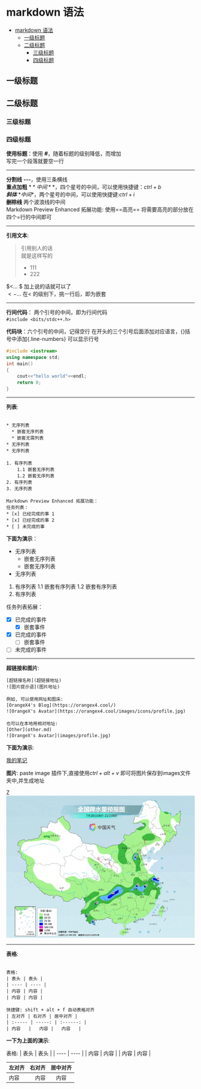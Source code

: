 # markdown 语法  

- [markdown 语法](#markdown-语法)
  - [一级标题](#一级标题)
  - [二级标题](#二级标题)
    - [三级标题](#三级标题)
    - [四级标题](#四级标题)

## 一级标题

## 二级标题  

### 三级标题  

### 四级标题  

**使用标题**：使用 **#**，随着标题的级别降低，而增加  
写完一个段落就要空一行

---

**分割线**  **---**，使用三条横线  
**重点加粗**  $**中间**$，四个星号的中间，可以使用快捷键：$ctrl+b$  
***斜体*** $*中间*$，两个星号的中间，可以使用快捷键:$ctrl+i$  
**~~删除线~~** 两个波浪线的中间  
Markdown Preview Enhanced 拓展功能: 使用==高亮== 将需要高亮的部分放在四个=行的中间即可

---

**引用文本**:

> 引用别人的话  
> 就是这样写的  
>
> - 111
> - 222

$<... $ 加上说的话就可以了  
$< - ...$ 在$<$ 的级别下，挑一行后，即为嵌套  

---

**行间代码**： 两个引号的中间，即为行间代码  
`#include <bits/stdc++.h>`

**代码块**：六个引号的中间，记得空行  在开头的三个引号后面添加对应语言，{}括号中添加{.line-numbers} 可以显示行号  

```c++ {.line-numbers}
#include <iostream>
using namespace std;
int main()
{
    cout<<"hello world"<<endl;
    return 0;
}
```

---

**列表**:

``` {.line-numbers}

* 无序列表
  * 嵌套无序列表
  * 嵌套无需列表
* 无序列表
* 无序列表

1. 有序列表
    1.1 嵌套无序列表
    1.2 嵌套无序列表
2. 有序列表
3. 无序列表

Markdown Preview Enhanced 拓展功能：
任务列表：
* [x] 已经完成的事 1
* [x] 已经完成的事 2
* [ ] 未完成的事

```

**下面为演示**：

- 无序列表
  - 嵌套无序列表
  - 嵌套无序列表
- 无序列表
  
1. 有序列表
    1.1 嵌套有序列表
    1.2 嵌套有序列表
2. 有序列表

任务列表拓展：

- [x] 已完成的事件  
  - [x] 嵌套事件  
- [x] 已完成的事件
  - [ ] 嵌套事件  
- [ ] 未完成的事件  

---

**超链接和图片**:

```{.line-numbers}
[超链接名称](超链接地址)
![图片提示语](图片地址)

例如, 可以使用网址和图床:
[OrangeX4's Blog](https://orangex4.cool/)
![OrangeX's Avatar](https://orangex4.cool/images/icons/profile.jpg)

也可以在本地用相对地址:
[Other](other.md)
![OrangeX's Avatar](images/profile.jpg)  

```  

**下面为演示**:

[我的笔记](https://notes.orangex4.cool/?git=github&github=yuanlang1/Notestoken=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)  

**图片**: paste image 插件下,直接使用$ctrl+alt+v$ 即可将图片保存到images文件夹中,并生成地址  


Z![图片](images/2023-07-20-21-35-08.png)  

---

**表格**:  

```{.line-numbers}

表格:
| 表头 | 表头 |
| ---- | ---- |
| 内容 | 内容 |
| 内容 | 内容 |

快捷键: shift + alt + f 自动表格对齐
| 左对齐 | 右对齐 | 居中对齐 |
| :----- | -----: | :------: |
| 内容   |   内容 |   内容   |
```

**一下为上面的演示**:

表格:
| 表头 | 表头 |
| ---- | ---- |
| 内容 | 内容 |
| 内容 | 内容 |

| 左对齐 | 右对齐 | 居中对齐 |
| :----- | -----: | :------: |
| 内容   |   内容 |   内容   |